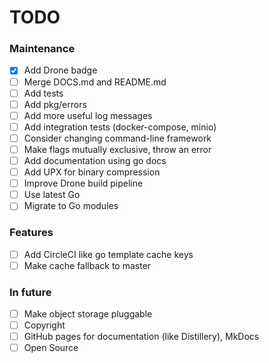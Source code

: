 # TODO

### Maintenance

* [x] Add Drone badge
* [ ] Merge DOCS.md and README.md
* [ ] Add tests
* [ ] Add pkg/errors
* [ ] Add more useful log messages
* [ ] Add integration tests (docker-compose, minio)
* [ ] Consider changing command-line framework
* [ ] Make flags mutually exclusive, throw an error
* [ ] Add documentation using go docs
* [ ] Add UPX for binary compression
* [ ] Improve Drone build pipeline
* [ ] Use latest Go
* [ ] Migrate to Go modules

### Features

* [ ] Add CircleCI like go template cache keys
* [ ] Make cache fallback to master

### In future

* [ ] Make object storage pluggable
* [ ] Copyright
* [ ] GitHub pages for documentation (like Distillery), MkDocs
* [ ] Open Source
